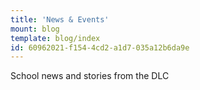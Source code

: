 ```yaml
---
title: 'News & Events'
mount: blog
template: blog/index
id: 60962021-f154-4cd2-a1d7-035a12b6da9e
---
```

School news and stories from the DLC
